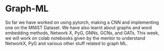 # Graph-ML
So far we have worked on using pytorch, making a CNN and implementing one on the MNIST Dataset. We have also learnt about graphs and word embedding methods, Network X, PyG, GNNs, GCNs, and GATs. This week, we will work on colab notebooks given by the mentor to understand NetworkX, PyG and various other stuff related to graph ML. 
